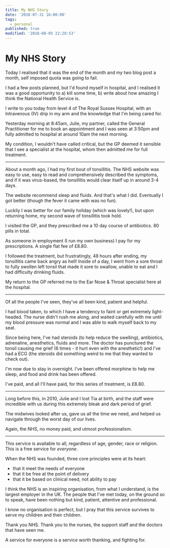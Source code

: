 ```yaml
---
title: My NHS Story
date: '2018-07-31 16:00:00'
tags:
  - personal
published: true
modified: '2018-08-05 22:28:53'
---
```

# My NHS Story

Today I realised that it was the end of the month and my two blog post a month, self imposed quota was going to fail.

I had a few posts planned, but I'd found myself in hospital, and I realised it was a good opportunity to a) kill some time, b) write about how amazing I think the National Health Service is.

<!--more-->

I write to you today from level 4 of The Royal Sussex Hospital, with an Intravenous (IV) drip in my arm and the knowledge that I'm being cared for.

Yesterday morning at 8:45am, Julie, my partner, called the General Practitioner for me to book an appointment and I was seen at 3:50pm and fully admitted to hospital at around 10am the next morning.

My condition, I wouldn't have called critical, but the GP deemed it sensible that I see a specialist at the hospital, whom then admitted me for full treatment.

---

About a month ago, I had my first bout of tonsillitis. The NHS website was easy to use, easy to read and comprehensively described the symptoms, and if it was virus-based, the tonsillitis would clear itself up in around 3-4 days.

The website recommend sleep and fluids. And that's what I did. Eventually I got better (though the fever it came with was no fun).

Luckily I was better for our family holiday (which was lovely!), but upon returning home, my second wave of tonsillitis took hold.

I visited the GP, and they prescribed me a 10 day course of antibiotics. 80 pills in total.

As someone in employment (I run my own business) I pay for my prescriptions. A single flat fee of £8.80.

I followed the treatment, but frustratingly, 48 hours after ending, my tonsillitis came back angry as hell! Inside of a day, I went from a sore throat to fully swollen left tonsil that made it sore to swallow, unable to eat and I had difficulty drinking fluids.

My return to the GP referred me to the Ear Nose & Throat specialist here at the hospital.

---

Of all the people I've seen, they've all been kind, patient and helpful.

I had blood taken, to which I have a tendency to faint or get extremely light-headed. The nurse didn't rush me along, and waited carefully with me until my blood pressure was normal and I was able to walk myself back to my seat.

Since being here, I've had steroids (to help reduce the swelling), antibiotics, adrenaline, anesthetics, fluids and more. The doctor has punctured the tonsil causing me grief (6 times - it hurt even with the anesthetic!) and I've had a ECG (the steroids did something weird to me that they wanted to check out).

I'm now due to stay in overnight. I've been offered morphine to help me sleep, and food and drink has been offered.

I've paid, and all I'll have paid, for this series of treatment, is £8.80.

---

Long before this, in 2010, Julie and I lost Tia at birth, and the staff were incredible with us during this extremely bleak and dark period of grief.

The midwives looked after us, gave us all the time we need, and helped us navigate through the worst day of our lives.

Again, the NHS, no money paid, and utmost professionalism.

---

This service is available to all, regardless of age, gender, race or religion. This is a free service for _everyone_.

When the NHS was founded, three core principles were at its heart:

- that it meet the needs of everyone
- that it be free at the point of delivery
- that it be based on clinical need, not ability to pay

I think the NHS is an inspiring organisation, from what I understand, is the largest employer in the UK. The people that I've met today, on the ground so to speak, have been nothing but kind, patient, attentive and professional.

I know no organisation is perfect, but I pray that this service survives to serve my children and their children.

Thank you NHS. Thank you to the nurses, the support staff and the doctors that have seen me.

A service for everyone is a service worth thanking, and fighting for.
